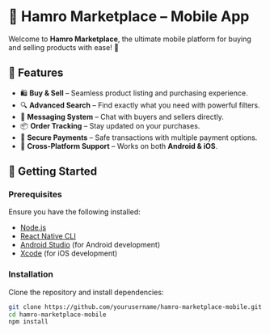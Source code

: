 # 📱 Hamro Marketplace – Mobile App  

Welcome to **Hamro Marketplace**, the ultimate mobile platform for buying and selling products with ease! 🚀  

## 🌟 Features  

- 🛍️ **Buy & Sell** – Seamless product listing and purchasing experience.  
- 🔍 **Advanced Search** – Find exactly what you need with powerful filters.  
- 💬 **Messaging System** – Chat with buyers and sellers directly.  
- 📦 **Order Tracking** – Stay updated on your purchases.  
- 🔐 **Secure Payments** – Safe transactions with multiple payment options.  
- 📱 **Cross-Platform Support** – Works on both **Android & iOS**.  

## 🚀 Getting Started  

### Prerequisites  
Ensure you have the following installed:  
- [Node.js](https://nodejs.org/)  
- [React Native CLI](https://reactnative.dev/docs/environment-setup)  
- [Android Studio](https://developer.android.com/studio) (for Android development)  
- [Xcode](https://developer.apple.com/xcode/) (for iOS development)  

### Installation  

Clone the repository and install dependencies:  

```bash
git clone https://github.com/yourusername/hamro-marketplace-mobile.git
cd hamro-marketplace-mobile
npm install
